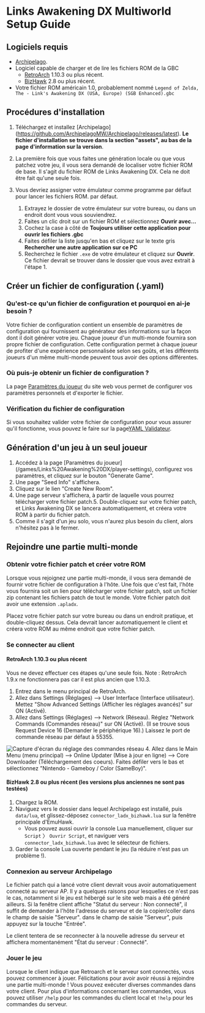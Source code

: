 # Links Awakening DX Multiworld Setup Guide

## Logiciels requis

- [Archipelago](https://github.com/ArchipelagoMW/Archipelago/releases). 
- Logiciel capable de charger et de lire les fichiers ROM de la GBC
    - [RetroArch](https://retroarch.com?page=platforms) 1.10.3 ou plus récent.
    - [BizHawk](https://tasvideos.org/BizHawk) 2.8 ou plus récent.
- Votre fichier ROM américain 1.0, probablement nommé `Legend of Zelda, The - Link's Awakening DX (USA, Europe) (SGB Enhanced).gbc`

## Procédures d'installation

1. Téléchargez et installez [Archipelago] (<https://github.com/ArchipelagoMW/Archipelago/releases/latest>). **Le fichier d'installation se trouve dans la section "assets", au bas de la page d'information sur la version**.
2. La première fois que vous faites une génération locale ou que vous patchez votre jeu, il vous sera demandé de localiser votre fichier ROM de base.
   Il s'agit du fichier ROM de Links Awakening DX. Cela ne doit être fait qu'une seule fois.

3. Vous devriez assigner votre émulateur comme programme par défaut pour lancer les fichiers ROM. par défaut.

    1. Extrayez le dossier de votre émulateur sur votre bureau, ou dans un endroit dont vous vous souviendrez.
    2. Faites un clic droit sur un fichier ROM et sélectionnez **Ouvrir avec...**
    3. Cochez la case à côté de **Toujours utiliser cette application pour ouvrir les fichiers .gbc**
    4. Faites défiler la liste jusqu'en bas et cliquez sur le texte gris **Rechercher une autre application sur ce PC**
    5. Recherchez le fichier `.exe` de votre émulateur et cliquez sur **Ouvrir**. Ce fichier devrait se trouver dans le dossier que vous avez extrait à l'étape 1.

## Créer un fichier de configuration (.yaml)

### Qu'est-ce qu'un fichier de configuration et pourquoi en ai-je besoin ?

Votre fichier de configuration contient un ensemble de paramètres de configuration qui fournissent au générateur des informations sur la façon dont il doit générer votre jeu.
Chaque joueur d'un multi-monde fournira son propre fichier de configuration. Cette configuration permet à chaque joueur
de profiter d'une expérience personnalisée selon ses goûts, et les différents joueurs d'un même multi-monde peuvent tous avoir des options différentes.

### Où puis-je obtenir un fichier de configuration ?

La page [Paramètres du joueur](/games/Links%20Awakening%20DX/player-settings) du site web vous permet de configurer vos paramètres personnels et d'exporter le fichier.

### Vérification du fichier de configuration

Si vous souhaitez valider votre fichier de configuration pour vous assurer qu'il fonctionne, vous pouvez le faire sur la page[YAML Validateur](/check).

## Génération d'un jeu à un seul joueur

1. Accédez à la page [Paramètres du joueur] (/games/Links%20Awakening%20DX/player-settings), configurez vos paramètres, et cliquez sur le bouton "Generate Game".
2. Une page "Seed Info" s'affichera.
3. Cliquez sur le lien "Create New Room".
4. Une page serveur s'affichera, à partir de laquelle vous pourrez télécharger votre fichier patch.5. Double-cliquez sur votre fichier patch, et Links Awakening DX se lancera automatiquement, et créera votre ROM à partir du fichier patch.
6. Comme il s'agit d'un jeu solo, vous n'aurez plus besoin du client, alors n'hésitez pas à le fermer.

## Rejoindre une partie multi-monde

### Obtenir votre fichier patch et créer votre ROM

Lorsque vous rejoignez une partie multi-monde, il vous sera demandé de fournir votre fichier de configuration à l'hôte. Une fois que c'est fait, l'hôte vous fournira soit un lien pour télécharger votre fichier patch, soit un fichier zip contenant les fichiers patch de tout le monde. Votre fichier patch doit avoir une extension `.apladx`.

Placez votre fichier patch sur votre bureau ou dans un endroit pratique, et double-cliquez dessus. Cela devrait lancer automatiquement le client et créera votre ROM au même endroit que votre fichier patch.

### Se connecter au client

#### RetroArch 1.10.3 ou plus récent

Vous ne devez effectuer ces étapes qu'une seule fois. Note : RetroArch 1.9.x ne fonctionnera pas car il est plus ancien que 1.10.3.

1. Entrez dans le menu principal de RetroArch.
2. Allez dans Settings (Réglages) --> User Interface (Interface utilisateur). Mettez "Show Advanced Settings (Afficher les réglages avancés)" sur ON (Activé).
3. Allez dans Settings (Réglages) --> Network (Réseau). Réglez "Network Commands (Commandes réseau)" sur ON (Activé). (Il se trouve sous Request Device 16 (Demander le périphérique 16).) 
   Laissez le port de commande réseau par défaut à 55355.

![Capture d'écran du réglage des commandes réseau](/static/generated/docs/A%20Link%20to%20the%20Past/retroarch-network-commands-en.png)
4. Allez dans le Main Menu (menu principal) --> Online Updater (Mise à jour en ligne) --> Core Downloader (Téléchargement des coeurs). Faites défiler vers le bas et sélectionnez "Nintendo - Gameboy / Color (SameBoy)".

#### BizHawk 2.8 ou plus récent (les versions plus anciennes ne sont pas testées)

1. Chargez la ROM.
2. Naviguez vers le dossier dans lequel Archipelago est installé, puis `data/lua`, et glissez-déposez `connector_ladx_bizhawk.lua` sur la fenêtre principale d'EmuHawk.
    - Vous pouvez aussi ouvrir la console Lua manuellement, cliquer sur `Script` 〉 `Ouvrir Script`, et naviguer vers
      `connector_ladx_bizhawk.lua` avec le sélecteur de fichiers.
3. Garder la console Lua ouverte pendant le jeu (la réduire n'est pas un problème !).

### Connexion au serveur Archipelago

Le fichier patch qui a lancé votre client devrait vous avoir automatiquement connecté au serveur AP. Il y a quelques
raisons pour lesquelles ce n'est pas le cas, notamment si le jeu est hébergé sur le site web mais a été généré ailleurs. Si la fenêtre
client affiche "Statut du serveur : Non connecté", il suffit de demander à l'hôte l'adresse du serveur et de la copier/coller dans le champ de saisie "Serveur".
dans le champ de saisie "Serveur", puis appuyez sur la touche "Entrée".

Le client tentera de se reconnecter à la nouvelle adresse du serveur et affichera momentanément "État du serveur : Connecté".

### Jouer le jeu

Lorsque le client indique que Retroarch et le serveur sont connectés, vous pouvez commencer à jouer. Félicitations pour avoir
avoir réussi à rejoindre une partie multi-monde ! Vous pouvez exécuter diverses commandes dans votre client.
Pour plus d'informations concernant les commandes, vous pouvez utiliser `/help` pour les commandes du client local et `!help` pour les commandes du serveur.
